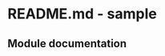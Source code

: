 # README.md - sample

<!-- OTC-HEADER-START -->

<!-- OTC-HEADER-END -->

<!-- START doctoc generated TOC please keep comment here to allow auto update -->

<!-- DON'T EDIT THIS SECTION, INSTEAD RE-RUN doctoc TO UPDATE -->

## Module documentation

<!-- BEGIN_TF_DOCS -->

<!-- END_TF_DOCS -->

<!-- OTC-FOOTER-START -->

<!-- OTC-FOOTER-END -->
